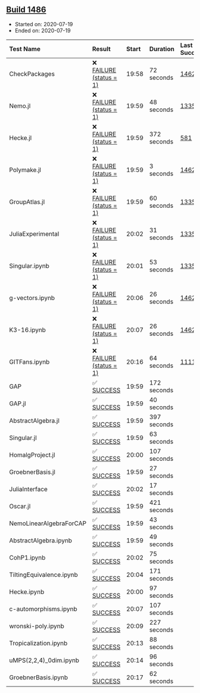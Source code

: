 ## [Build 1486](https://oscarci.mathematik.uni-kl.de/job/oscar-julia-1.4/1486/)

* Started on: 2020-07-19
* Ended on: 2020-07-19

| Test Name    | Result | Start | Duration | Last Success | First Failure |
|:-------------|:-------|:------|:---------|:-------------|:--------------|
| CheckPackages | ❌ [FAILURE (status = 1)](https://oscarci.mathematik.uni-kl.de/job/oscar-julia-1.4/1486/artifact/logs/build-1486/CheckPackages.log) | 19:58 | 72 seconds | [1462](https://oscarci.mathematik.uni-kl.de/job/oscar-julia-1.4/1462/) | [1463](https://oscarci.mathematik.uni-kl.de/job/oscar-julia-1.4/1463/) |
| Nemo.jl | ❌ [FAILURE (status = 1)](https://oscarci.mathematik.uni-kl.de/job/oscar-julia-1.4/1486/artifact/logs/build-1486/Nemo.jl.log) | 19:59 | 48 seconds | [1335](https://oscarci.mathematik.uni-kl.de/job/oscar-julia-1.4/1335/) | [1336](https://oscarci.mathematik.uni-kl.de/job/oscar-julia-1.4/1336/) |
| Hecke.jl | ❌ [FAILURE (status = 1)](https://oscarci.mathematik.uni-kl.de/job/oscar-julia-1.4/1486/artifact/logs/build-1486/Hecke.jl.log) | 19:59 | 372 seconds | [581](https://oscarci.mathematik.uni-kl.de/job/oscar-julia-1.4/581/) | [582](https://oscarci.mathematik.uni-kl.de/job/oscar-julia-1.4/582/) |
| Polymake.jl | ❌ [FAILURE (status = 1)](https://oscarci.mathematik.uni-kl.de/job/oscar-julia-1.4/1486/artifact/logs/build-1486/Polymake.jl.log) | 19:59 | 3 seconds | [1462](https://oscarci.mathematik.uni-kl.de/job/oscar-julia-1.4/1462/) | [1463](https://oscarci.mathematik.uni-kl.de/job/oscar-julia-1.4/1463/) |
| GroupAtlas.jl | ❌ [FAILURE (status = 1)](https://oscarci.mathematik.uni-kl.de/job/oscar-julia-1.4/1486/artifact/logs/build-1486/GroupAtlas.jl.log) | 19:59 | 60 seconds | [1335](https://oscarci.mathematik.uni-kl.de/job/oscar-julia-1.4/1335/) | [1336](https://oscarci.mathematik.uni-kl.de/job/oscar-julia-1.4/1336/) |
| JuliaExperimental | ❌ [FAILURE (status = 1)](https://oscarci.mathematik.uni-kl.de/job/oscar-julia-1.4/1486/artifact/logs/build-1486/JuliaExperimental.log) | 20:02 | 31 seconds | [1335](https://oscarci.mathematik.uni-kl.de/job/oscar-julia-1.4/1335/) | [1336](https://oscarci.mathematik.uni-kl.de/job/oscar-julia-1.4/1336/) |
| Singular.ipynb | ❌ [FAILURE (status = 1)](https://oscarci.mathematik.uni-kl.de/job/oscar-julia-1.4/1486/artifact/logs/build-1486/Singular.ipynb.log) | 20:01 | 53 seconds | [1335](https://oscarci.mathematik.uni-kl.de/job/oscar-julia-1.4/1335/) | [1336](https://oscarci.mathematik.uni-kl.de/job/oscar-julia-1.4/1336/) |
| g-vectors.ipynb | ❌ [FAILURE (status = 1)](https://oscarci.mathematik.uni-kl.de/job/oscar-julia-1.4/1486/artifact/logs/build-1486/g-vectors.ipynb.log) | 20:06 | 26 seconds | [1462](https://oscarci.mathematik.uni-kl.de/job/oscar-julia-1.4/1462/) | [1463](https://oscarci.mathematik.uni-kl.de/job/oscar-julia-1.4/1463/) |
| K3-16.ipynb | ❌ [FAILURE (status = 1)](https://oscarci.mathematik.uni-kl.de/job/oscar-julia-1.4/1486/artifact/logs/build-1486/K3-16.ipynb.log) | 20:07 | 26 seconds | [1462](https://oscarci.mathematik.uni-kl.de/job/oscar-julia-1.4/1462/) | [1463](https://oscarci.mathematik.uni-kl.de/job/oscar-julia-1.4/1463/) |
| GITFans.ipynb | ❌ [FAILURE (status = 1)](https://oscarci.mathematik.uni-kl.de/job/oscar-julia-1.4/1486/artifact/logs/build-1486/GITFans.ipynb.log) | 20:16 | 64 seconds | [1111](https://oscarci.mathematik.uni-kl.de/job/oscar-julia-1.4/1111/) | [1112](https://oscarci.mathematik.uni-kl.de/job/oscar-julia-1.4/1112/) |
| GAP | ✅ [SUCCESS](https://oscarci.mathematik.uni-kl.de/job/oscar-julia-1.4/1486/artifact/logs/build-1486/GAP.log) | 19:59 | 172 seconds |  |  |
| GAP.jl | ✅ [SUCCESS](https://oscarci.mathematik.uni-kl.de/job/oscar-julia-1.4/1486/artifact/logs/build-1486/GAP.jl.log) | 19:59 | 40 seconds |  |  |
| AbstractAlgebra.jl | ✅ [SUCCESS](https://oscarci.mathematik.uni-kl.de/job/oscar-julia-1.4/1486/artifact/logs/build-1486/AbstractAlgebra.jl.log) | 19:59 | 397 seconds |  |  |
| Singular.jl | ✅ [SUCCESS](https://oscarci.mathematik.uni-kl.de/job/oscar-julia-1.4/1486/artifact/logs/build-1486/Singular.jl.log) | 19:59 | 63 seconds |  |  |
| HomalgProject.jl | ✅ [SUCCESS](https://oscarci.mathematik.uni-kl.de/job/oscar-julia-1.4/1486/artifact/logs/build-1486/HomalgProject.jl.log) | 20:00 | 107 seconds |  |  |
| GroebnerBasis.jl | ✅ [SUCCESS](https://oscarci.mathematik.uni-kl.de/job/oscar-julia-1.4/1486/artifact/logs/build-1486/GroebnerBasis.jl.log) | 19:59 | 27 seconds |  |  |
| JuliaInterface | ✅ [SUCCESS](https://oscarci.mathematik.uni-kl.de/job/oscar-julia-1.4/1486/artifact/logs/build-1486/JuliaInterface.log) | 20:02 | 17 seconds |  |  |
| Oscar.jl | ✅ [SUCCESS](https://oscarci.mathematik.uni-kl.de/job/oscar-julia-1.4/1486/artifact/logs/build-1486/Oscar.jl.log) | 19:59 | 421 seconds |  |  |
| NemoLinearAlgebraForCAP | ✅ [SUCCESS](https://oscarci.mathematik.uni-kl.de/job/oscar-julia-1.4/1486/artifact/logs/build-1486/NemoLinearAlgebraForCAP.log) | 19:59 | 43 seconds |  |  |
| AbstractAlgebra.ipynb | ✅ [SUCCESS](https://oscarci.mathematik.uni-kl.de/job/oscar-julia-1.4/1486/artifact/logs/build-1486/AbstractAlgebra.ipynb.log) | 19:59 | 49 seconds |  |  |
| CohP1.ipynb | ✅ [SUCCESS](https://oscarci.mathematik.uni-kl.de/job/oscar-julia-1.4/1486/artifact/logs/build-1486/CohP1.ipynb.log) | 20:02 | 75 seconds |  |  |
| TiltingEquivalence.ipynb | ✅ [SUCCESS](https://oscarci.mathematik.uni-kl.de/job/oscar-julia-1.4/1486/artifact/logs/build-1486/TiltingEquivalence.ipynb.log) | 20:04 | 171 seconds |  |  |
| Hecke.ipynb | ✅ [SUCCESS](https://oscarci.mathematik.uni-kl.de/job/oscar-julia-1.4/1486/artifact/logs/build-1486/Hecke.ipynb.log) | 20:00 | 97 seconds |  |  |
| c-automorphisms.ipynb | ✅ [SUCCESS](https://oscarci.mathematik.uni-kl.de/job/oscar-julia-1.4/1486/artifact/logs/build-1486/c-automorphisms.ipynb.log) | 20:07 | 107 seconds |  |  |
| wronski-poly.ipynb | ✅ [SUCCESS](https://oscarci.mathematik.uni-kl.de/job/oscar-julia-1.4/1486/artifact/logs/build-1486/wronski-poly.ipynb.log) | 20:09 | 227 seconds |  |  |
| Tropicalization.ipynb | ✅ [SUCCESS](https://oscarci.mathematik.uni-kl.de/job/oscar-julia-1.4/1486/artifact/logs/build-1486/Tropicalization.ipynb.log) | 20:13 | 88 seconds |  |  |
| uMPS(2,2,4)_0dim.ipynb | ✅ [SUCCESS](https://oscarci.mathematik.uni-kl.de/job/oscar-julia-1.4/1486/artifact/logs/build-1486/uMPS-2-2-4-_0dim.ipynb.log) | 20:14 | 96 seconds |  |  |
| GroebnerBasis.ipynb | ✅ [SUCCESS](https://oscarci.mathematik.uni-kl.de/job/oscar-julia-1.4/1486/artifact/logs/build-1486/GroebnerBasis.ipynb.log) | 20:17 | 62 seconds |  |  |
